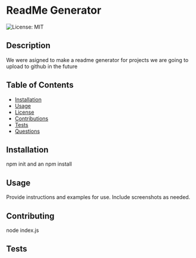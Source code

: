 
  # ReadMe Generator

  ![License: MIT](https://img.shields.io/github/license/Naereen/StrapDown.js.svg)

  ## Description
  We were asigned to make a readme generator for projects we are going to upload to github in the future

  ## Table of Contents 
  - [Installation](#installation)
  - [Usage](#usage)
  - [License](#license)
  - [Contributions](#contributing)
  - [Tests](#tests)
  - [Questions](#questions)

  ## Installation
  npm init and an npm install

  ## Usage
  Provide instructions and examples for use. Include screenshots as needed.

  ## Contributing
  node index.js

  ## Tests
  
